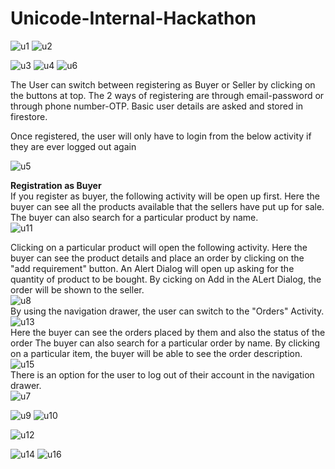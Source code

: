 # Unicode-Internal-Hackathon
![u1](https://user-images.githubusercontent.com/80092236/146875567-e95eb076-1624-49e6-9333-69da6ca0856f.jpg)            ![u2](https://user-images.githubusercontent.com/80092236/146875569-cd91fd7d-973d-47a2-a2b2-d9ca3aa8dd08.jpg)

![u3](https://user-images.githubusercontent.com/80092236/146875577-0390f01f-edf5-4244-928d-fcaca9838e55.jpg)            ![u4](https://user-images.githubusercontent.com/80092236/146875596-4cdff28d-5a92-498d-aa52-24031ccb520a.jpg)     ![u6](https://user-images.githubusercontent.com/80092236/146877723-d26fa82b-d9ec-4c57-84f6-2b5d72d9b1e6.jpg)


The User can switch between registering as Buyer or Seller by clicking on the buttons at top.
The 2 ways of registering are through email-password or through phone number-OTP.
Basic user details are asked and stored in firestore.

Once registered, the user will only have to login from the below activity if they are ever logged out again

![u5](https://user-images.githubusercontent.com/80092236/146875604-9e5859d9-bf28-42b1-a860-56a017d78c3c.jpg)

<b>Registration as Buyer</b>
<br>
If you register as buyer, the following activity will be open up first.
Here the buyer can see all the products available that the sellers have put up for sale.
The buyer can also search for a particular product by name.<br>
![u11](https://user-images.githubusercontent.com/80092236/146875729-e4d26e92-276c-4141-8206-330a4ea65ab2.jpg)

Clicking on a particular product will open the following activity.
Here the buyer can see the product details and place an order by clicking on the "add requirement" button.
An Alert Dialog will open up asking for the quantity of product to be bought.
By cicking on Add in the ALert Dialog, the order will be shown to the seller.<br>
![u8](https://user-images.githubusercontent.com/80092236/146875618-f3a40d77-59ad-4155-9057-3577cd7c04fc.jpg)
<br>By using the navigation drawer, the user can switch to the "Orders" Activity.<br>
![u13](https://user-images.githubusercontent.com/80092236/146875650-9a6dd07d-f195-4ce4-b076-c5099d7ab0c2.jpg)
<br>Here the buyer can see the orders placed by them and also the status of the order
The buyer can also search for a particular order by name.
By clicking on a particular item, the buyer will be able to see the order description.<br>
![u15](https://user-images.githubusercontent.com/80092236/146875658-2a268ff9-2654-4fe3-8af0-8c98f1e065aa.jpg)
<br>There is an option for the user to log out of their account in the navigation drawer.<br>
![u7](https://user-images.githubusercontent.com/80092236/146875613-35990c6f-ffbd-4466-b465-78cd9882c5a3.jpg)

![u9](https://user-images.githubusercontent.com/80092236/146875626-45f8cae6-2521-44cd-8749-d3b24a1e74d8.jpg)
![u10](https://user-images.githubusercontent.com/80092236/146875727-de1bbc6b-685a-4667-aa9e-cb765f5230c2.jpg)

![u12](https://user-images.githubusercontent.com/80092236/146877406-ccd5dd54-1ca5-4d0c-b646-ff661c858943.jpg)

![u14](https://user-images.githubusercontent.com/80092236/146875655-e0ece36b-cf5b-4d45-b49d-a9c8fee160b7.jpg)
![u16](https://user-images.githubusercontent.com/80092236/146875673-3f24611f-b2a1-4359-b86f-bb592a4c3e92.jpg)
